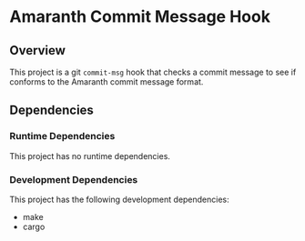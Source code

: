 # Amaranth Commit Message Hook

## Overview

This project is a git `commit-msg` hook that checks a commit message
to see if conforms to the Amaranth commit message format.

## Dependencies

### Runtime Dependencies

This project has no runtime dependencies.

### Development Dependencies

This project has the following development dependencies:

- make
- cargo
